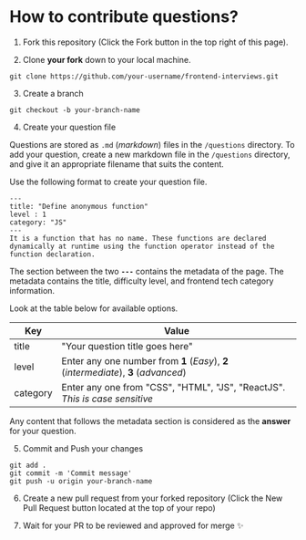 # How to contribute questions?

1. Fork this repository (Click the Fork button in the top right of this page).

2. Clone **your fork** down to your local machine.

```
git clone https://github.com/your-username/frontend-interviews.git
```
3. Create a branch

```
git checkout -b your-branch-name
```
4. Create your question file

Questions are stored as `.md` (*markdown*) files in the `/questions` directory. To add your question, create a new markdown file in the `/questions` directory, and give it an appropriate filename that suits the content. 

Use the following format to create your question file.
```
---
title: "Define anonymous function"
level : 1
category: "JS"
---
It is a function that has no name. These functions are declared dynamically at runtime using the function operator instead of the function declaration. 
```
The section between the two **`---`** contains the metadata of the page. The metadata contains the title, difficulty level, and frontend tech category information. 

Look at the table below for available options. 

| Key   | Value    |
| ------|--------- |
|   title     |"Your question title goes here" |
|   level     | Enter any one number from **1** (*Easy*), **2** (*intermediate*), **3** (*advanced*) | 
|   category  | Enter any one from "CSS", "HTML", "JS", "ReactJS". *This is case sensitive* |

Any content that follows the metadata section is considered as the **answer** for your question. 


5. Commit and Push your changes

```
git add .
git commit -m 'Commit message'
git push -u origin your-branch-name
```
6. Create a new pull request from your forked repository (Click the New Pull Request button located at the top of your repo)

7. Wait for your PR to be reviewed and approved for merge :sparkles: 